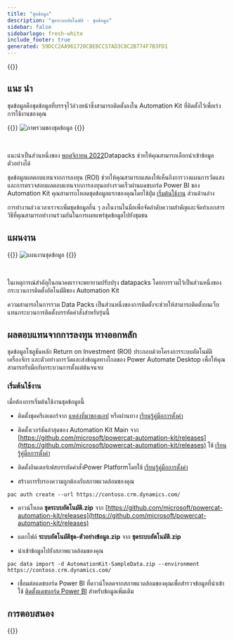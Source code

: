 ```yaml
---
title: "ชุดข้อมูล"
description: "ชุดระบบอัตโนมัติ - ชุดข้อมูล"
sidebar: false
sidebarlogo: fresh-white
include_footer: true
generated: 59DCC2AA961720CBEBCC57AD3C8C2B774F7B3FD1
---
```


{{<toc>}}

## แนะ นำ

ชุดข้อมูลคือชุดข้อมูลที่บรรจุไว้ล่วงหน้าซึ่งสามารถติดตั้งลงใน Automation Kit ที่ติดตั้งไว้เพื่อเร่งการใช้งานของคุณ

{{<border>}}
![ภาพรวมของชุดข้อมูล](https://powercat-automation-kit.azureedge.net/releases/november-2022/DataPacks.svg)
{{</border>}}

<br/>

แนะนําเป็นส่วนหนึ่งของ [พฤศจิกายน 2022](/th/releases/november-2022)Datapacks ช่วยให้คุณสามารถเลือกนําเข้าข้อมูลตัวอย่างได้

ชุดข้อมูลผลตอบแทนจากการลงทุน (ROI) ช่วยให้คุณสามารถแสดงให้เห็นถึงการวางแผนการวัดแสงและการตรวจสอบผลตอบแทนจากการลงทุนอย่างรวดเร็วผ่านแดชบอร์ด Power BI ของ Automation Kit คุณสามารถโหลดชุดข้อมูลแรกของคุณโดยใช้ปุ่ม [เริ่มต้นใช้งาน](/th#getting-started) ส่วนด้านล่าง

การทํางานล่วงเวลาเราจะเพิ่มชุดข้อมูลอื่น ๆ ลงในงานในมือเพื่อจัดลําดับความสําคัญและจัดทําเอกสารวิธีที่คุณสามารถทํางานร่วมกันในการเผยแพร่ชุดข้อมูลไปยังชุมชน

## แผนงาน

{{<border>}}
![แผนงานชุดข้อมูล](https://powercat-automation-kit.azureedge.net/releases/november-2022/DataPacks-WhatsNext.svg?v=1)
{{</border>}}

<br/>

ในเหตุการณ์สําคัญในอนาคตเราจะพยายามปรับปรุง datapacks โดยการรวมไว้เป็นส่วนหนึ่งของกระบวนการติดตั้งอัตโนมัติของ Automation Kit

ความสามารถในการรวม Data Packs เป็นส่วนหนึ่งของการติดตั้งจะช่วยให้สามารถติดตั้งบนเว็บแทนกระบวนการติดตั้งบรรทัดคําสั่งสําหรับรุ่นนี้

## ผลตอบแทนจากการลงทุน ทางออกหลัก

ชุดข้อมูลโซลูชันหลัก Return on Investment (ROI) ประกอบด้วยโครงการระบบอัตโนมัติ เครื่องจักร และตัวอย่างการวัดและส่งข้อมูลทางไกลของ Power Automate Desktop เพื่อให้คุณสามารถรับมือกับกระบวนการตั้งแต่ต้นจนจบ

### เริ่มต้นใช้งาน

เมื่อต้องการเริ่มต้นใช้งานชุดข้อมูลนี้

- ติดตั้งชุดครีเอเตอร์จาก [แหล่งที่มาของแอป](https://appsource.microsoft.com/product/dynamics-365/microsoftpowercatarch.creatorkit1) หรือผ่านทาง [เรียนรู้คู่มือการตั้งค่า](https://learn.microsoft.com/power-platform/guidance/creator-kit/setup)

- ติดตั้งเวอร์ชันล่าสุดของ Automation Kit Main จาก [https://github.com/microsoft/powercat-automation-kit/releases](https://github.com/microsoft/powercat-automation-kit/releases) ใช้ [เรียนรู้คู่มือการตั้งค่า](https://learn.microsoft.com/power-automate/guidance/automation-kit/setup/main)

- ติดตั้งอินเตอร์เฟสบรรทัดคําสั่งPower Platformโดยใช้ [เรียนรู้คู่มือการตั้งค่า](https://learn.microsoft.com/power-platform/developer/cli/introduction)

- สร้างการรับรองความถูกต้องกับสภาพแวดล้อมของคุณ

```pwsh
pac auth create --url https://contoso.crm.dynamics.com/
```

- ดาวน์โหลด **ชุดระบบอัตโนมัติ.zip** จาก [https://github.com/microsoft/powercat-automation-kit/releases](https://github.com/microsoft/powercat-automation-kit/releases)

- แตกไฟล์ **ระบบอัตโนมัติชุด-ตัวอย่างข้อมูล.zip** จาก **ชุดระบบอัตโนมัติ.zip**

- นําเข้าข้อมูลไปยังสภาพแวดล้อมของคุณ

```pwsh
pac data import -d AutomationKit-SampleData.zip --environment https://contoso.crm.dynamics.com/ 
```

- เชื่อมต่อแดชบอร์ด Power BI ที่ดาวน์โหลดจากสภาพแวดล้อมของคุณเพื่อสํารวจข้อมูลที่นําเข้า ใช้ [ติดตั้งแดชบอร์ด Power BI](/th/get-started/install-powerbi-dashboard) สําหรับข้อมูลเพิ่มเติม

## การตอบสนอง

{{<questions name="/content/th/features/datapacks.json" completed="ขอขอบคุณที่ให้ข้อเสนอแนะ" showNavigationButtons="false" locale="th">}}

